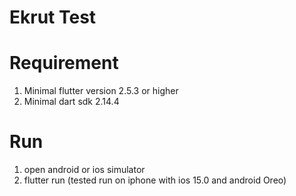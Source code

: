 # Ekrut Test

# Requirement
1. Minimal flutter version 2.5.3 or higher
2. Minimal dart sdk 2.14.4

# Run
1. open android or ios simulator
2. flutter run (tested run on iphone with ios 15.0 and android Oreo)
